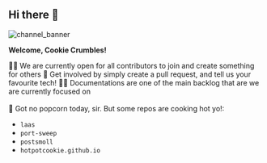 ## Hi there 👋
![channel_banner](https://user-images.githubusercontent.com/70483046/137577746-f6de7ecd-323f-437b-b1be-73b0b8398ed0.png)



**Welcome, Cookie Crumbles!**

🙋‍♀️ We are currently open for all contributors to join and create something for others 
🌈 Get involved by simply create a pull request, and tell us your favourite tech! 
👩‍💻 Documentations are one of the main backlog that are we are currently focused on<br><br>
🍿 Got no popcorn today, sir. But some repos are cooking hot yo!:
- ```laas```
- ```port-sweep```
- ```postsmoll```
- ```hotpotcookie.github.io```
